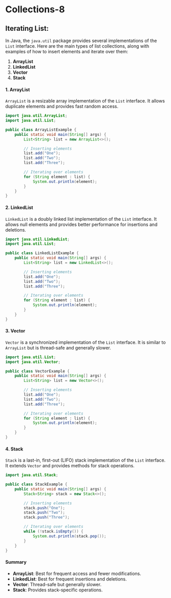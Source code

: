 # Collections-8

## Iterating List:

In Java, the `java.util` package provides several implementations of the `List` interface. Here are the main types of list collections, along with examples of how to insert elements and iterate over them:

1. **ArrayList**
2. **LinkedList**
3. **Vector**
4. **Stack**

#### 1. ArrayList

`ArrayList` is a resizable array implementation of the `List` interface. It allows duplicate elements and provides fast random access.

```java
import java.util.ArrayList;
import java.util.List;

public class ArrayListExample {
    public static void main(String[] args) {
        List<String> list = new ArrayList<>();

        // Inserting elements
        list.add("One");
        list.add("Two");
        list.add("Three");

        // Iterating over elements
        for (String element : list) {
            System.out.println(element);
        }
    }
}
```

#### 2. LinkedList

`LinkedList` is a doubly linked list implementation of the `List` interface. It allows null elements and provides better performance for insertions and deletions.

```java
import java.util.LinkedList;
import java.util.List;

public class LinkedListExample {
    public static void main(String[] args) {
        List<String> list = new LinkedList<>();

        // Inserting elements
        list.add("One");
        list.add("Two");
        list.add("Three");

        // Iterating over elements
        for (String element : list) {
            System.out.println(element);
        }
    }
}
```

#### 3. Vector

`Vector` is a synchronized implementation of the `List` interface. It is similar to `ArrayList` but is thread-safe and generally slower.

```java
import java.util.List;
import java.util.Vector;

public class VectorExample {
    public static void main(String[] args) {
        List<String> list = new Vector<>();

        // Inserting elements
        list.add("One");
        list.add("Two");
        list.add("Three");

        // Iterating over elements
        for (String element : list) {
            System.out.println(element);
        }
    }
}
```

#### 4. Stack

`Stack` is a last-in, first-out (LIFO) stack implementation of the `List` interface. It extends `Vector` and provides methods for stack operations.

```java
import java.util.Stack;

public class StackExample {
    public static void main(String[] args) {
        Stack<String> stack = new Stack<>();

        // Inserting elements
        stack.push("One");
        stack.push("Two");
        stack.push("Three");

        // Iterating over elements
        while (!stack.isEmpty()) {
            System.out.println(stack.pop());
        }
    }
}
```

#### Summary

* **ArrayList**: Best for frequent access and fewer modifications.
* **LinkedList**: Best for frequent insertions and deletions.
* **Vector**: Thread-safe but generally slower.
* **Stack**: Provides stack-specific operations.
